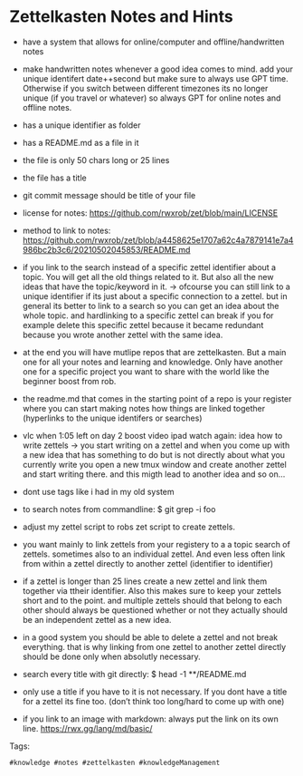 # Zettelkasten Notes and Hints

* have a system that allows for online/computer and offline/handwritten notes
* make handwritten notes whenever a good idea comes to mind. add your unique identifert date++second but make sure to always use GPT time. Otherwise if you switch between different timezones its no longer unique (if you travel or whatever) so always GPT for online notes and offline notes.

* has a unique identifier as folder
* has a README.md as a file in it
* the file is only 50 chars long or 25 lines
* the file has a title
* git commit message should be title of your file
* license for notes: https://github.com/rwxrob/zet/blob/main/LICENSE
* method to link to notes: https://github.com/rwxrob/zet/blob/a4458625e1707a62c4a7879141e7a4986bc2b3c6/20210502045853/README.md
* if you link to the search instead of a specific zettel identifier  about a topic. You will get all the old things related to it. But also all the new ideas that have the topic/keyword in it. -> ofcourse you can still link to a unique identifier if its just about a specific connection to a zettel.
but in general its better to link to a search so you can get an idea about the whole topic. and hardlinking to a specific zettel can break if you for example delete this specific zettel because it became redundant because you wrote another zettel with the same idea.
* at the end you will have mutlipe repos that are zettelkasten. But a main one for all your notes and learning and knowledge. Only have another one for a specific project you want to share with the world like the beginner boost from rob.
* the readme.md that comes in the starting point of a  repo is your register where you can start making notes how things are linked together (hyperlinks to the unique identifers or searches)
*  vlc when 1:05 left on day 2 boost video ipad watch again: idea how to write zettels
-> you start writing on a zettel and when you come up with a new idea that has something to do but is not directly about what you currently write you open a new tmux window and create another zettel and start writing there. and this migth lead to another idea and so on…
* dont use tags like i had in my old system
* to search notes from commandline: $ git grep -i foo
* adjust my zettel script to robs zet script to create zettels.

* you want mainly to link zettels from your registery to a a topic search of zettels. sometimes also to an individual zettel. And even less often link from within a zettel directly to another zettel (identifier to identifier)
* if a zettel is longer than 25 lines create a new zettel and link them together via ttheir identifier. Also this makes sure to keep your zettels short and to the point. and multiple zettels should that belong to each other should always be questioned whether or not they actually should be an independent zettel as a new idea.
* in a good system you should be able to delete a zettel and not break everything. that is why linking from one zettel to another zettel directly should be done only when absolutly necessary.
* search every title with git directly: $ head -1 \*\*/README.md
* only use a title if you have to it is not necessary. If you dont have a title for a zettel its fine too. (don’t think too long/hard to come up with one)
* if you link to an image with markdown: always put the link on its own line. https://rwx.gg/lang/md/basic/

Tags:

    #knowledge #notes #zettelkasten #knowledgeManagement
